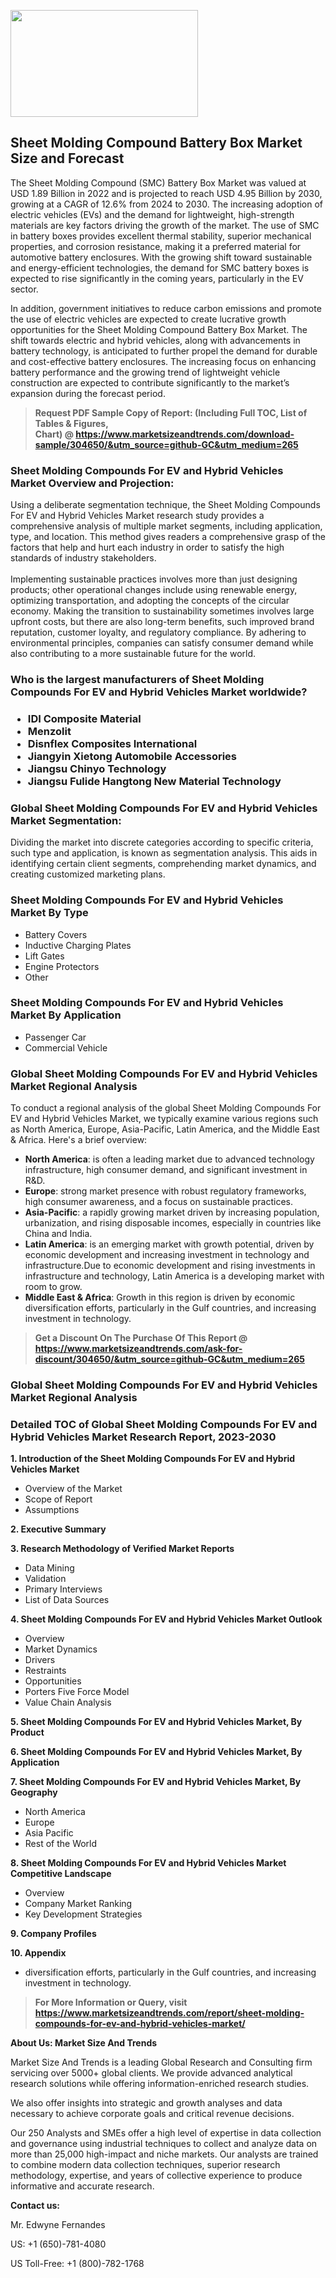 <p><img class="alignnone size-medium wp-image-20088" src="https://ffe5etoiles.com/wp-content/uploads/2024/12/MST1-300x171.png" alt="" width="300" height="171" /></p><h2>Sheet Molding Compound Battery Box Market Size and Forecast</h2><p>The Sheet Molding Compound (SMC) Battery Box Market was valued at USD 1.89 Billion in 2022 and is projected to reach USD 4.95 Billion by 2030, growing at a CAGR of 12.6% from 2024 to 2030. The increasing adoption of electric vehicles (EVs) and the demand for lightweight, high-strength materials are key factors driving the growth of the market. The use of SMC in battery boxes provides excellent thermal stability, superior mechanical properties, and corrosion resistance, making it a preferred material for automotive battery enclosures. With the growing shift toward sustainable and energy-efficient technologies, the demand for SMC battery boxes is expected to rise significantly in the coming years, particularly in the EV sector.</p><p>In addition, government initiatives to reduce carbon emissions and promote the use of electric vehicles are expected to create lucrative growth opportunities for the Sheet Molding Compound Battery Box Market. The shift towards electric and hybrid vehicles, along with advancements in battery technology, is anticipated to further propel the demand for durable and cost-effective battery enclosures. The increasing focus on enhancing battery performance and the growing trend of lightweight vehicle construction are expected to contribute significantly to the market’s expansion during the forecast period.</p></p><blockquote id="" class=""><strong>Request PDF Sample Copy of Report: (Including Full TOC, List of Tables &amp; Figures, Chart)&nbsp;@&nbsp;<strong><a href="https://www.marketsizeandtrends.com/download-sample/304650/&utm_source=github-GC&utm_medium=265" target="_blank">https://www.marketsizeandtrends.com/download-sample/304650/&utm_source=github-GC&utm_medium=265</a></strong></strong></blockquote><h3 id="" class="">Sheet Molding Compounds For EV and Hybrid Vehicles Market&nbsp;Overview and Projection:</h3><p id="" class="">Using a deliberate segmentation technique, the Sheet Molding Compounds For EV and Hybrid Vehicles Market research study provides a comprehensive analysis of multiple market segments, including application, type, and location. This method gives readers a comprehensive grasp of the factors that help and hurt each industry in order to satisfy the high standards of industry stakeholders. <br /> <br />Implementing sustainable practices involves more than just designing products; other operational changes include using renewable energy, optimizing transportation, and adopting the concepts of the circular economy. Making the transition to sustainability sometimes involves large upfront costs, but there are also long-term benefits, such improved brand reputation, customer loyalty, and regulatory compliance. By adhering to environmental principles, companies can satisfy consumer demand while also contributing to a more sustainable future for the world.</p><h3 id="" class="">Who is the largest manufacturers of&nbsp;Sheet Molding Compounds For EV and Hybrid Vehicles Market worldwide?</h3><h3 class=""><p><ul><li>IDI Composite Material </li><li> Menzolit </li><li> Disnflex Composites International </li><li> Jiangyin Xietong Automobile Accessories </li><li> Jiangsu Chinyo Technology </li><li> Jiangsu Fulide Hangtong New Material Technology</li></ul></p></h3><h3 id="" class="">Global&nbsp;Sheet Molding Compounds For EV and Hybrid Vehicles Market Segmentation:</h3><p id="" class="">Dividing the market into discrete categories according to specific criteria, such type and application, is known as segmentation analysis. This aids in identifying certain client segments, comprehending market dynamics, and creating customized marketing plans.</p><h3 id="" class="">Sheet Molding Compounds For EV and Hybrid Vehicles Market&nbsp;By Type</h3><p><p><ul><li>Battery Covers</li><li> Inductive Charging Plates</li><li> Lift Gates</li><li> Engine Protectors</li><li> Other</p></li></ul></p></p><h3 id="" class="">Sheet Molding Compounds For EV and Hybrid Vehicles Market&nbsp;By Application</h3><p class=""><p><ul><li>Passenger Car</li><li> Commercial Vehicle</li></ul></p></p><h3 id="" class="">Global Sheet Molding Compounds For EV and Hybrid Vehicles Market Regional Analysis</h3><p id="" class="">To conduct a regional analysis of the global Sheet Molding Compounds For EV and Hybrid Vehicles Market, we typically examine various regions such as North America, Europe, Asia-Pacific, Latin America, and the Middle East &amp; Africa. Here's a brief overview:</p><ul><li><strong>North America</strong>: is often a leading market due to advanced technology infrastructure, high consumer demand, and significant investment in R&amp;D.</li><li><strong>Europe</strong>: strong market presence with robust regulatory frameworks, high consumer awareness, and a focus on sustainable practices.</li><li><strong>Asia-Pacific</strong>: a rapidly growing market driven by increasing population, urbanization, and rising disposable incomes, especially in countries like China and India.</li><li><strong>Latin America</strong>: is an emerging market with growth potential, driven by economic development and increasing investment in technology and infrastructure.Due to economic development and rising investments in infrastructure and technology, Latin America is a developing market with room to grow.</li><li><strong>Middle East &amp; Africa</strong>: Growth in this region is driven by economic diversification efforts, particularly in the Gulf countries, and increasing investment in technology.</li></ul><blockquote id="" class=""><strong>Get a Discount On The Purchase Of This Report @ <strong><a href="https://www.marketsizeandtrends.com/ask-for-discount/304650/&utm_source=github-GC&utm_medium=265" target="_blank">https://www.marketsizeandtrends.com/ask-for-discount/304650/&utm_source=github-GC&utm_medium=265</a></strong></strong></blockquote><h3 id="" class="">Global Sheet Molding Compounds For EV and Hybrid Vehicles Market Regional Analysis</h3><h3 id="" class="">Detailed TOC of Global Sheet Molding Compounds For EV and Hybrid Vehicles Market Research Report, 2023-2030</h3><p id="" class=""><strong>1. Introduction of the Sheet Molding Compounds For EV and Hybrid Vehicles Market</strong></p><ul><li>Overview of the Market</li><li>Scope of Report</li><li>Assumptions</li></ul><p id="" class=""><strong>2. Executive Summary</strong></p><p id="" class=""><strong>3. Research Methodology of Verified Market Reports</strong></p><ul><li>Data Mining</li><li>Validation</li><li>Primary Interviews</li><li>List of Data Sources</li></ul><p id="" class=""><strong>4. Sheet Molding Compounds For EV and Hybrid Vehicles Market Outlook</strong></p><ul><li>Overview</li><li>Market Dynamics</li><li>Drivers</li><li>Restraints</li><li>Opportunities</li><li>Porters Five Force Model</li><li>Value Chain Analysis</li></ul><p id="" class=""><strong>5. Sheet Molding Compounds For EV and Hybrid Vehicles Market, By Product</strong></p><p id="" class=""><strong>6. Sheet Molding Compounds For EV and Hybrid Vehicles Market, By Application</strong></p><p id="" class=""><strong>7. Sheet Molding Compounds For EV and Hybrid Vehicles Market, By Geography</strong></p><ul><li>North America</li><li>Europe</li><li>Asia Pacific</li><li>Rest of the World</li></ul><p id="" class=""><strong>8. Sheet Molding Compounds For EV and Hybrid Vehicles Market Competitive Landscape</strong></p><ul><li>Overview</li><li>Company Market Ranking</li><li>Key Development Strategies</li></ul><p id="" class=""><strong>9. Company Profiles</strong></p><p id="" class=""><strong>10. Appendix</strong></p><ul><li>diversification efforts, particularly in the Gulf countries, and increasing investment in technology.</li></ul><blockquote id="" class=""><strong>For More Information or Query, visit <strong><strong><a href="https://www.marketsizeandtrends.com/report/sheet-molding-compounds-for-ev-and-hybrid-vehicles-market/" target="_blank">https://www.marketsizeandtrends.com/report/sheet-molding-compounds-for-ev-and-hybrid-vehicles-market/</a></strong></strong></strong></blockquote><p id="" class=""><strong>About Us: Market Size And Trends</strong></p><p id="" class="">Market Size And Trends is a leading Global Research and Consulting firm servicing over 5000+ global clients. We provide advanced analytical research solutions while offering information-enriched research studies.</p><p id="" class="">We also offer insights into strategic and growth analyses and data necessary to achieve corporate goals and critical revenue decisions.</p><p id="" class="">Our 250 Analysts and SMEs offer a high level of expertise in data collection and governance using industrial techniques to collect and analyze data on more than 25,000 high-impact and niche markets. Our analysts are trained to combine modern data collection techniques, superior research methodology, expertise, and years of collective experience to produce informative and accurate research.</p><p id="" class=""><strong>Contact us:</strong></p><p id="" class="">Mr. Edwyne Fernandes</p><p id="" class="">US: +1 (650)-781-4080</p><p id="" class="">US Toll-Free: +1 (800)-782-1768</p>
